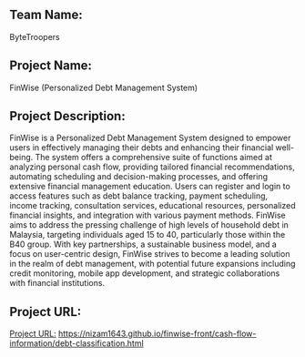 ## Team Name: 
ByteTroopers

## Project Name: 
FinWise (Personalized Debt Management System)

## Project Description:
FinWise is a Personalized Debt Management System designed to empower users in effectively managing their debts and enhancing their financial well-being. The system offers a comprehensive suite of functions aimed at analyzing personal cash flow, providing tailored financial recommendations, automating scheduling and decision-making processes, and offering extensive financial management education. Users can register and login to access features such as debt balance tracking, payment scheduling, income tracking, consultation services, educational resources, personalized financial insights, and integration with various payment methods. FinWise aims to address the pressing challenge of high levels of household debt in Malaysia, targeting individuals aged 15 to 40, particularly those within the B40 group. With key partnerships, a sustainable business model, and a focus on user-centric design, FinWise strives to become a leading solution in the realm of debt management, with potential future expansions including credit monitoring, mobile app development, and strategic collaborations with financial institutions.

## Project URL:
[Project URL:](https://nizam1643.github.io/finwise-front/cash-flow-information/debt-classification.html) https://nizam1643.github.io/finwise-front/cash-flow-information/debt-classification.html
